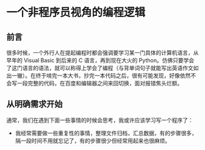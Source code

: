 # 一个非程序员视角的编程逻辑
## 前言
很多时候，一个外行人在提起编程时都会强调要学习某一门具体的计算机语言，从早年的 Visual Basic 到后来的 C 语言，再到现在大火的 Python。仿佛只要学会了这门语言的语法，就可以称得上学会了编程（与背单词句子就能写出英语作文如出一辙）。在终于啃完一本大书，抄完一本代码之后，很有可能发现，好像依然不会写一段完整的代码，在百度和编辑器之间来回切换，面对报错焦头烂额。
## 从明确需求开始
通常，我们在遇到下面一些事情的时候会思考，我或许应该学习写一个程序了：
* 我经常需要做一些重复性的事情，整理文件归档，汇总数据，有的步骤很多，隔一段时间不用就忘记了，有的步骤很少但经常用起来也很麻烦。
